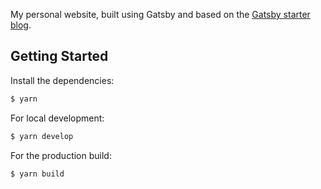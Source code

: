 My personal website, built using Gatsby and based on the [Gatsby starter blog](https://github.com/gatsbyjs/gatsby-starter-blog).

## Getting Started

Install the dependencies:

```bash
$ yarn
```

For local development:

```bash
$ yarn develop
```

For the production build:

```bash
$ yarn build
```
